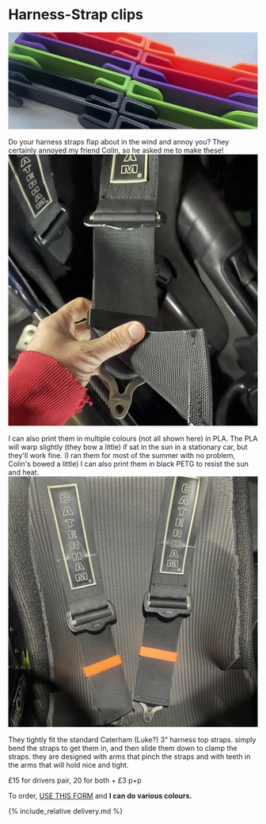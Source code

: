 # Harness-Strap clips
![clip](img/multicolour-strap.jpeg)

Do your harness straps flap about in the wind and annoy you? They certainly annoyed my friend Colin, so he asked me to make these!
![clip folded](img/fold-clip.jpeg) 

I can also print them in multiple colours (not all shown here) in PLA. The PLA will warp slightly (they bow a little) if sat in the sun in a stationary car, but they'll work fine. (I ran them for most of the summer with no problem, Colin's bowed a little)
I can also print them in black PETG to resist the sun and heat.
![side clip](img/chest-strap.jpeg)

They tightly fit the standard Caterham (Luke?) 3" harness top straps. simply bend the straps to get them in, and then slide them down to clamp the straps. they are designed with arms that pinch the straps and with teeth in the arms that will hold nice and tight.

£15 for drivers pair, 20 for both + £3 p+p

To order,  [USE THIS FORM](https://forms.gle/5vtitZ7rHnNgAx4Y6) and **I can do various colours.**

{% include_relative delivery.md %}
